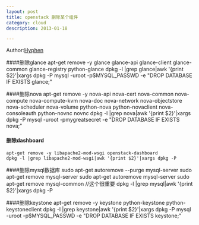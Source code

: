 ```yaml
---
layout: post
title: openstack 删除某个组件
category: cloud
description: 2013-01-18

---
```


Author:[Hyphen](http://weibo.com/344736086)


####删除glance
	apt-get remove -y glance glance-api glance-client glance-common glance-registry python-glance
	dpkg -l |grep glance|awk '{print $2}'|xargs dpkg -P
	mysql -uroot -p$MYSQL_PASSWD -e "DROP DATABASE IF EXISTS glance;"

####删除nova
	apt-get remove -y nova-api nova-cert nova-common nova-compute nova-compute-kvm nova-doc nova-network nova-objectstore nova-scheduler  nova-volume python-nova python-novaclient  nova-consoleauth python-novnc novnc
	dpkg -l |grep nova|awk '{print $2}'|xargs dpkg -P
	mysql -uroot -pmygreatsecret -e "DROP DATABASE IF EXISTS nova;"

#### 删除dashboard
	apt-get remove -y libapache2-mod-wsgi openstack-dashboard
	dpkg -l |grep libapache2-mod-wsgi|awk '{print $2}'|xargs dpkg -P

####删除mysql数据库
	sudo apt-get autoremove --purge mysql-server
	sudo apt-get remove mysql-server
	sudo apt-get autoremove mysql-server
	sudo apt-get remove mysql-common //这个很重要
	dpkg -l |grep mysql|awk '{print $2}'|xargs dpkg -P


####删除keystone
	apt-get remove -y keystone python-keystone python-keystoneclient
	dpkg -l |grep keystone|awk '{print $2}'|xargs dpkg -P
	mysql -uroot -p$MYSQL_PASSWD -e "DROP DATABASE IF EXISTS keystone;"
